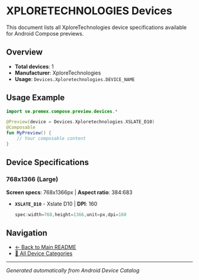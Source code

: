 # XPLORETECHNOLOGIES Devices

This document lists all XploreTechnologies device specifications available for Android Compose previews.

## Overview

- **Total devices**: 1
- **Manufacturer**: XploreTechnologies
- **Usage**: `Devices.Xploretechnologies.DEVICE_NAME`

## Usage Example

```kotlin
import se.premex.compose.preview.devices.*

@Preview(device = Devices.Xploretechnologies.XSLATE_D10)
@Composable
fun MyPreview() {
    // Your composable content
}
```

## Device Specifications

### 768x1366 (Large)

**Screen specs**: 768x1366px | **Aspect ratio**: 384:683

- **`XSLATE_D10`** - Xslate D10 | **DPI**: 160
  ```kotlin
  spec:width=768,height=1366,unit=px,dpi=160
  ```

## Navigation

- [← Back to Main README](../../README.md)
- [📱 All Device Categories](../README.md)

---
*Generated automatically from Android Device Catalog*
